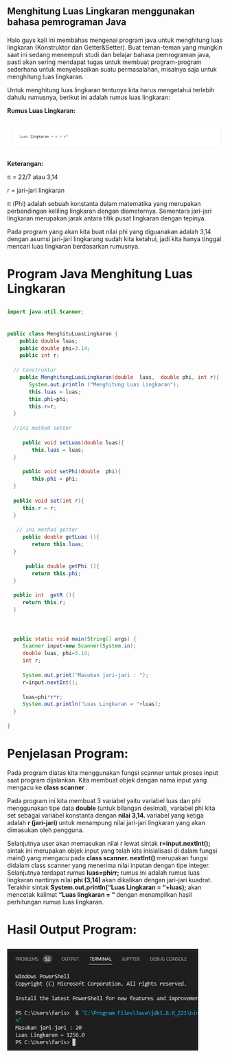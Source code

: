 ## Menghitung Luas Lingkaran menggunakan bahasa pemrograman Java </p>
Halo guys kali ini membahas mengenai program java untuk menghitung luas lingkaran (Konstruktor dan Getter&Setter). Buat teman-teman yang mungkin saat ini sedang menempuh studi dan belajar bahasa pemrograman java, pasti akan sering mendapat tugas untuk membuat program-program sederhana untuk menyelesaikan suatu permasalahan, misalnya saja untuk menghitung luas lingkaran. </p>
Untuk menghitung luas lingkaran tentunya kita harus mengetahui terlebih dahulu rumusnya, berikut ini adalah rumus luas lingkaran: </p>

<b> Rumus Luas Lingkaran: </b> </p>
![rumus](screenshot/rumus.png) </p>
<b> Keterangan: </b> </p>

π = 22/7 atau 3,14 </p>
r = jari-jari lingkaran </p>

π (Phi) adalah sebuah konstanta dalam matematika yang merupakan perbandingan keliling lingkaran dengan diameternya. Sementara jari-jari lingkaran merupakan jarak antara titik pusat lingkaran dengan tepinya. </p>

Pada program yang akan kita buat nilai phi yang diguanakan adalah 3,14 dengan asumsi jari-jari lingkarang sudah kita ketahui, jadi kita hanya tinggal mencari luas lingkaran berdasarkan rumusnya. </p>

# Program Java Menghitung Luas Lingkaran </p>
```java
import java.util.Scanner;


public class MenghituLuasLingkaran {
    public double luas;
    public double phi=3.14;
    public int r;
  
  // Construktur
    public MenghitungLuasLingkaran(double  luas,  double phi, int r){
       System.out.println ("Menghitung Luas Lingkaran");
       this.luas = luas;
       this.phi=phi;
       this.r=r;
  }
  
  //ini method setter
  
     public void setLuas(double luas){
        this.luas = luas;
  }
  
     public void setPhi(double  phi){
        this.phi = phi;
  }
  
  public void set(int r){
     this.r = r;
  }
  
   // ini method getter
     public double getLuas (){
        return this.luas; 
  }
  
      public double getPhi (){
        return this.phi; 
  }
  
  public int  getR (){
     return this.r; 
  }
  
  
  
  public static void main(String[] args) {
     Scanner input=new Scanner(System.in);
     double luas, phi=3.14;
     int r;
     
     System.out.print("Masukan jari-jari : ");
     r=input.nextInt();
     
     luas=phi*r*r;
     System.out.println("Luas Lingkaran = "+luas);
  }  
    
}

``` 
</p>

# Penjelasan Program:
Pada program diatas kita menggunakan fungsi scanner untuk proses input saat program dijalankan. Kita membuat objek dengan nama input yang mengacu ke <b> class scanner </b>. </p>
Pada program ini kita membuat 3 variabel yaitu variabel luas dan phi menggunakan tipe data <b> double </b> (untuk bilangan desimal), variabel phi kita set sebagai variabel konstanta dengan <b> nilai 3,14. </b> variabel yang ketiga adalah <b> r (jari-jari) </b> untuk menampung nilai jari-jari lingkaran yang akan dimasukan oleh pengguna. </p>

Selanjutnya user akan memasukan nilai r lewat sintak <b> r=input.nextInt(); </b> sintak ini merupakan objek input yang telah kita inisialisasi di dalam fungsi main() yang mengacu pada <b> class scanner. nextInt() </b> merupakan fungsi didalam class scanner yang menerima nilai inputan dengan tipe integer. Selanjutnya terdapat rumus <b> luas=phi*r*r; </b> rumus ini adalah rumus luas lingkaran nantinya nilai <b> phi (3,14) </b> akan dikalikan dengan jari-jari kuadrat. Terakhir sintak <b> System.out.println(“Luas Lingkaran = “+luas); </b> akan mencetak kalimat <b> “Luas lingkaran = “ </b> dengan menampilkan hasil perhitungan rumus luas lingkaran. </p>

# Hasil Output Program: </p>
![Output](screenshot/output.png) </p>


